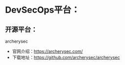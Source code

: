 # DevSecOps平台：  
## 开源平台：   
archerysec   
+ 官网介绍：https://archerysec.com/    
+ 下载地址：https://github.com/archerysec/archerysec    
